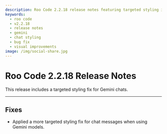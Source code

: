 ```yaml
---
description: Roo Code 2.2.18 release notes featuring targeted styling improvements for Gemini model chat messages, enhancing the visual experience.
keywords:
  - roo code
  - v2.2.18
  - release notes
  - gemini
  - chat styling
  - bug fix
  - visual improvements
image: /img/social-share.jpg
---
```


# Roo Code 2.2.18 Release Notes

This release includes a targeted styling fix for Gemini chats.

---

## Fixes

*   Applied a more targeted styling fix for chat messages when using Gemini models.